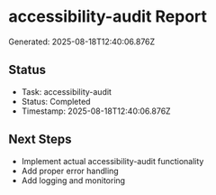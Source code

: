 # accessibility-audit Report

Generated: 2025-08-18T12:40:06.876Z

## Status
- Task: accessibility-audit
- Status: Completed
- Timestamp: 2025-08-18T12:40:06.876Z

## Next Steps
- Implement actual accessibility-audit functionality
- Add proper error handling
- Add logging and monitoring
